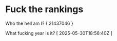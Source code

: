 # Fuck the rankings

Who the hell am I?
{ 21437046 }

What fucking year is it?
[ 2025-05-30T18:56:40Z ]
